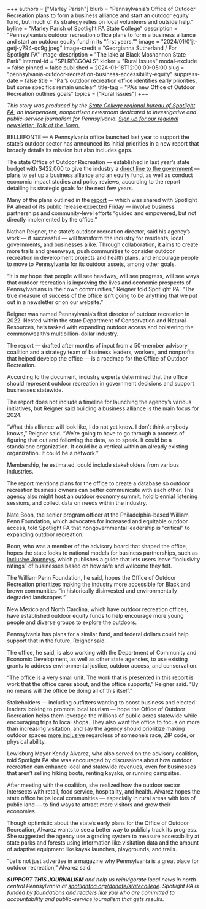 +++
authors = ["Marley Parish"]
blurb = "Pennsylvania’s Office of Outdoor Recreation plans to form a business alliance and start an outdoor equity fund, but much of its strategy relies on local volunteers and outside help."
byline = "Marley Parish of Spotlight PA State College"
description = "Pennsylvania’s outdoor recreation office plans to form a business alliance and start an outdoor equity fund in its “first years.”"
image = "2024/01/01jt-getj-y794-qc9g.jpeg"
image-credit = "Georgianna Sutherland / For Spotlight PA"
image-description = "The lake at Black Moshannon State Park"
internal-id = "SPLRECGOALS"
kicker = "Rural Issues"
modal-exclude = false
pinned = false
published = 2024-01-18T12:00:00-05:00
slug = "pennsylvania-outdoor-recreation-business-accessibility-equity"
suppress-date = false
title = "Pa.’s outdoor recreation office identifies early priorities, but some specifics remain unclear"
title-tag = "PA’s new Office of Outdoor Recreation outlines goals"
topics = ["Rural Issues"]
+++

<em>This story was produced by the </em><a href="https://www.spotlightpa.org/statecollege"><em>State College regional bureau of Spotlight PA</em></a><em>, an independent, nonpartisan newsroom dedicated to investigative and public-service journalism for Pennsylvania. </em><a href="https://www.spotlightpa.org/newsletters/talkofthetown"><em>Sign up for our regional newsletter, Talk of the Town.</em></a>

BELLEFONTE — A Pennsylvania office launched last year to support the state’s outdoor sector has announced its initial priorities in a new report that broadly details its mission but also includes gaps.

The state Office of Outdoor Recreation — established in last year’s state budget with $422,000 to give the industry a <a href="https://www.spotlightpa.org/statecollege/2023/09/pennsylvania-wilds-outdoor-recreation-shapiro-dcnr-pennsylvania-budget/">direct line to the government</a> — plans to set up a business alliance and an equity fund, as well as conduct economic impact studies and policy reviews, according to the report detailing its strategic goals for the next few years.

Many of the plans outlined in the <a href="https://elibrary.dcnr.pa.gov/GetDocument?docId=8032266&amp;DocName=Growing_Outdoor_Recreation_for_PA_Conclusions_Report_Jan2024.pdf">report</a> — which was shared with Spotlight PA ahead of its public release expected Friday — involve business partnerships and community-level efforts “guided and empowered, but not directly implemented by the office.”

Nathan Reigner, the state’s outdoor recreation director, said his agency’s work — if successful — will transform the industry for residents, local governments, and businesses alike. Through collaboration, it aims to create more trails and greenways, push communities to consider outdoor recreation in development projects and health plans, and encourage people to move to Pennsylvania for its outdoor assets, among other goals.

<script src="https://www.spotlightpa.org/embed.js" async></script><div data-spl-embed-version="1" data-spl-src="https://www.spotlightpa.org/embeds/newsletter/?cta=Sign%20up%20for%20our%20new%20regional%20newsletter%2C%20%3Cb%3ETalk%20of%20the%20Town%3C%2Fb%3E%2C%20and%20get%20all%20the%20news%20and%20notes%20from%20State%20College%20and%20north-central%20PA.&button=Sign%20Up%20Now&preselect=state_college&eyebrow=DON'T%20MISS%20A%20BEAT"></div>

“It is my hope that people will see headway, will see progress, will see ways that outdoor recreation is improving the lives and economic prospects of Pennsylvanians in their own communities,” Reigner told Spotlight PA. “The true measure of success of the office isn’t going to be anything that we put out in a newsletter or on our website.”

Reigner was named Pennsylvania’s first director of outdoor recreation in 2022. Nested within the state Department of Conservation and Natural Resources, he’s tasked with expanding outdoor access and bolstering the commonwealth’s multibillion-dollar industry.

The report — drafted after months of input from a 50-member advisory coalition and a strategy team of business leaders, workers, and nonprofits that helped develop the office — is a roadmap for the Office of Outdoor Recreation.

According to the document, industry experts determined that the office should represent outdoor recreation in government decisions and support businesses statewide.

The report does not include a timeline for launching the agency’s various initiatives, but Reigner said building a business alliance is the main focus for 2024.

“What this alliance will look like, I do not yet know. I don’t think anybody knows,” Reigner said. “We’re going to have to go through a process of figuring that out and following the data, so to speak. It could be a standalone organization. It could be a vertical within an already existing organization. It could be a network.”

Membership, he estimated, could include stakeholders from various industries.

The report mentions plans for the office to create a database so outdoor recreation business owners can better communicate with each other. The agency also might host an outdoor economy summit, hold biennial listening sessions, and collect data on needs within the industry.

Nate Boon, the senior program officer at the Philadelphia-based William Penn Foundation, which advocates for increased and equitable outdoor access, told Spotlight PA that nongovernmental leadership is “critical” to expanding outdoor recreation.

Boon, who was a member of the advisory board that shaped the office, hopes the state looks to national models for business partnerships, such as <a href="https://www.inclusivejourneys.com/business-partnerships.html">Inclusive Journeys</a>, which publishes a guide that lets users leave “inclusivity ratings” of businesses based on how safe and welcome they felt.

The William Penn Foundation, he said, hopes the Office of Outdoor Recreation prioritizes making the industry more accessible for Black and brown communities “in historically disinvested and environmentally degraded landscapes.”

New Mexico and North Carolina, which have outdoor recreation offices, have established outdoor equity funds to help encourage more young people and diverse groups to explore the outdoors.

Pennsylvania has plans for a similar fund, and federal dollars could help support that in the future, Reigner said.

The office, he said, is also working with the Department of Community and Economic Development, as well as other state agencies, to use existing grants to address environmental justice, outdoor access, and conservation.

“The office is a very small unit. The work that is presented in this report is work that the office cares about, and the office supports,” Reigner said. “By no means will the office be doing all of this itself.”

<script src="https://www.spotlightpa.org/embed.js" async></script><div data-spl-embed-version="1" data-spl-src="https://www.spotlightpa.org/embeds/donate/"></div>

Stakeholders — including outfitters wanting to boost business and elected leaders looking to promote local tourism — hope the Office of Outdoor Recreation helps them leverage the millions of public acres statewide while encouraging trips to local shops. They also want the office to focus on more than increasing visitation, and say the agency should prioritize making outdoor spaces <a href="https://www.spotlightpa.org/statecollege/2023/11/pennsylvania-parks-forests-outdoor-recreation-accessibility-diversity/">more inclusive</a> regardless of someone’s race, ZIP code, or physical ability.

Lewisburg Mayor Kendy Alvarez, who also served on the advisory coalition, told Spotlight PA she was encouraged by discussions about how outdoor recreation can enhance local and statewide revenues, even for businesses that aren’t selling hiking boots, renting kayaks, or running campsites.

After meeting with the coalition, she realized how the outdoor sector intersects with retail, food service, hospitality, and health. Alvarez hopes the state office helps local communities — especially in rural areas with lots of public land — to find ways to attract more visitors and grow their economies.

Though optimistic about the state’s early plans for the Office of Outdoor Recreation, Alvarez wants to see a better way to publicly track its progress. She suggested the agency use a grading system to measure accessibility at state parks and forests using information like visitation data and the amount of adaptive equipment like kayak launches, playgrounds, and trails.

“Let’s not just advertise in a magazine why Pennsylvania is a great place for outdoor recreation,” Alvarez said.

<strong><em>SUPPORT THIS JOURNALISM </em></strong><em>and help us reinvigorate local news in north-central Pennsylvania at </em><a href="http://spotlightpa.org/donate/statecollege"><em>spotlightpa.org/donate/statecollege</em></a><em>. Spotlight PA is funded by </em><a href="https://www.spotlightpa.org/support"><em>foundations and readers like you</em></a><em> who are committed to accountability and public-service journalism that gets results.</em>

